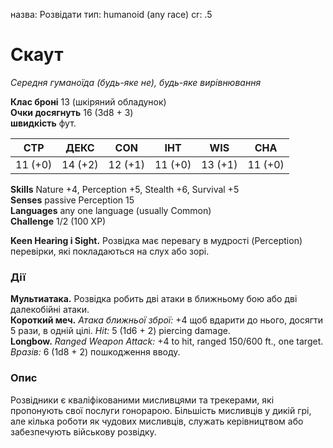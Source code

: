 назва: Розвідати тип: humanoid (any race) cr: .5

# Скаут
_Середня гуманоїда (будь-яке не), будь-яке вирівнювання_

**Клас броні** 13 (шкіряний обладунок)    
**Очки досягнуть** 16 (3d8 + 3)    
**швидкість** фут.

| СТР     | ДЕКС    | CON     | ІНТ     | WIS     | CHA     |
| ------- | ------- | ------- | ------- | ------- | ------- |
| 11 (+0) | 14 (+2) | 12 (+1) | 11 (+0) | 13 (+1) | 11 (+0) |

**Skills** Nature +4, Perception +5, Stealth +6, Survival +5    
**Senses** passive Perception 15    
**Languages** any one language (usually Common)    
**Challenge** 1/2 (100 XP)

**Keen Hearing і Sight.** Розвідка має перевагу в мудрості (Perception) перевірки, які покладаються на слух або зорі.

### Дії
**Мультиатака.** Розвідка робить дві атаки в ближньому бою або дві далекобійні атаки.    
**Короткий меч.** _Атака ближньої зброї:_ +4 щоб вдарити до нього, досягти 5 рази, в одній цілі. _Hit:_ 5 (1d6 + 2) piercing damage.    
**Longbow.** _Ranged Weapon Attack:_ +4 to hit, ranged 150/600 ft., one target. _Вразів:_ 6 (1d8 + 2) пошкодження вводу.

### Опис
Розвідники є кваліфікованими мисливцями та трекерами, які пропонують свої послуги гонорарою. Більшість мисливців у дикій грі, але кілька роботи як чудових мисливців, служать керівництвом або забезпечують військову розвідку. 